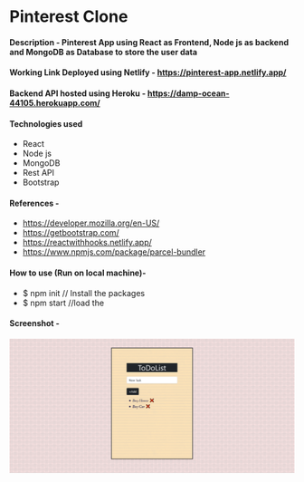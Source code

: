# Pinterest Clone

#### Description - Pinterest App using React as Frontend, Node js as backend and MongoDB as Database to store the user data

#### Working Link Deployed using Netlify - https://pinterest-app.netlify.app/

#### Backend API hosted using Heroku - https://damp-ocean-44105.herokuapp.com/

#### Technologies used
- React
- Node js
- MongoDB
- Rest API
- Bootstrap

#### References - 
- https://developer.mozilla.org/en-US/
- https://getbootstrap.com/
- https://reactwithhooks.netlify.app/
- https://www.npmjs.com/package/parcel-bundler

#### How to use (Run on local machine)- 
 - $ npm init       // Install the packages
 - $ npm start  //load the 
 
 #### Screenshot - 

![Screenshot](https://github.com/chetas11/ToDoList/blob/master/Screenshot_2020-12-15%20TODOLIST.png)